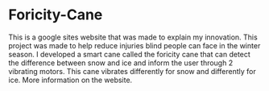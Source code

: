 # Foricity-Cane
This is a google sites website that was made to explain my innovation. This project was made to help reduce injuries blind people can face in the winter season. I developed a smart cane called the foricity cane that can detect the difference between snow and ice and inform the user through 2 vibrating motors. This cane vibrates differently for snow and differently for ice. More information on the website.
